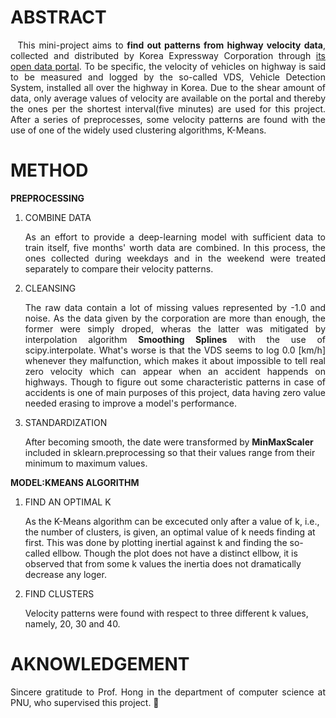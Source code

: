 <h1>ABSTRACT</h1>
<p align="justify">
&nbsp;&nbsp;This mini-project aims to <strong>find out patterns from highway velocity data</strong>, collected and distributed by Korea Expressway Corporation 
through <a href="https://data.ex.co.kr/">its open data portal</a>. To be specific, the velocity of vehicles on highway is said to be measured and logged by
the so-called VDS, Vehicle Detection System, installed all over the highway in Korea. Due to the shear amount of data, only average values of velocity are available on the portal 
and thereby the ones per the shortest interval(five minutes) are used for this project. After a series of preprocesses, some velocity patterns are found 
  with the use of one of the widely used clustering algorithms, K-Means.  
</p>

<p align="justify">
<h1>METHOD</h1>
<strong>PREPROCESSING</strong>
<ol>
  <li>COMBINE DATA</li>
  <p align="justify">As an effort to provide a deep-learning model with sufficient data to train itself, five months' worth data are combined. In this process,
  the ones collected during weekdays and in the weekend were treated separately to compare their velocity patterns.</p>
  <li>CLEANSING</li>
  <p align="justify">The raw data contain a lot of missing values represented by -1.0 and noise. As the data given by the corporation are more than enough, the former were simply droped,
    wheras the latter was mitigated by interpolation algorithm <strong>Smoothing Splines</strong> with the use of scipy.interpolate.
    What's worse is that the VDS seems to log 0.0 [km/h] whenever they malfunction, which makes it about impossible to tell real zero velocity which can appear
    when an accident happends on highways. Though to figure out some characteristic patterns in case of accidents is one of main purposes of this project, data having zero value
    needed erasing to improve a model's performance.
  </p>
  <li>STANDARDIZATION</li><p>After becoming smooth, the date were transformed by <strong>MinMaxScaler</strong> included in sklearn.preprocessing so that
    their values range from their minimum to maximum values.
  </p>
</ol>
<strong>MODEL:KMEANS ALGORITHM</strong>
<ol>
  <li>FIND AN OPTIMAL K</li><p>As the K-Means algorithm can be excecuted only after a value of k, i.e., the number of clusters, is given, an optimal
  value of k needs finding at first. This was done by plotting inertial against k and finding the so-called ellbow. Though the plot does not have a distinct
  ellbow, it is observed that from some k values the inertia does not dramatically decrease any loger.
  </p>
  <li>FIND CLUSTERS</li><p>Velocity patterns were found with respect to three different k values, namely, 20, 30 and 40.</p>
</ol>
</p>

<h1>AKNOWLEDGEMENT</h1>
<p align="justify">
  Sincere gratitude to Prof. Hong in the department of computer science at PNU, who supervised this project. 🙌
</p>





